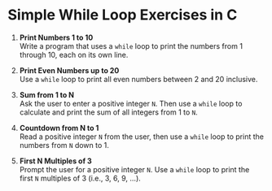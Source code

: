# Simple While Loop Exercises in C

1. **Print Numbers 1 to 10**  
   Write a program that uses a `while` loop to print the numbers from 1 through 10, each on its own line.

2. **Print Even Numbers up to 20**  
   Use a `while` loop to print all even numbers between 2 and 20 inclusive.

3. **Sum from 1 to N**  
   Ask the user to enter a positive integer `N`. Then use a `while` loop to calculate and print the sum of all integers from 1 to `N`.

4. **Countdown from N to 1**  
   Read a positive integer `N` from the user, then use a `while` loop to print the numbers from `N` down to 1.

5. **First N Multiples of 3**  
   Prompt the user for a positive integer `N`. Use a `while` loop to print the first `N` multiples of 3 (i.e., 3, 6, 9, ...).
